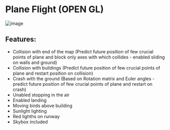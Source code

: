 # Plane Flight (OPEN GL)

![image](https://user-images.githubusercontent.com/72743103/126155814-f281ab67-7f68-4212-a9e3-c8720f86c46f.png)


## Features:
- Collision with end of the map (Predict future position of few crucial points of plane and block only axes with which collides - enabled sliding on walls and ground)
- Collision with buildings (Predict future position of few crucial points of plane and restart position on collision)
- Crash with the ground (Based on Rotation matrix and Euler angles - predict future position of few crucial points of plane and restart on crash)
- Unabled stopping in the air
- Enabled landing
- Moving birds above building
- Sunlight lighting
- Red lighths on runway
- Skybox included
